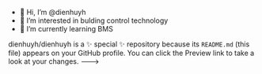 - 👋 Hi, I’m @dienhuyh
- 👀 I’m interested in bulding control technology
- 🌱 I’m currently learning BMS

dienhuyh/dienhuyh is a ✨ special ✨ repository because its `README.md` (this file) appears on your GitHub profile.
You can click the Preview link to take a look at your changes.
--->
